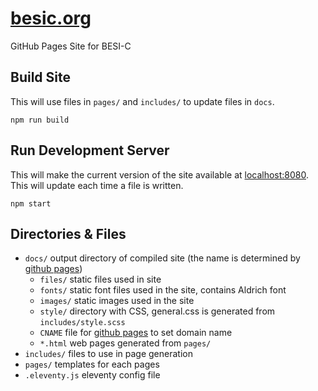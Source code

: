# [besic.org](https://besic.org)
GitHub Pages Site for BESI-C


## Build Site
This will use files in `pages/` and `includes/` to update files in `docs`.

	npm run build


## Run Development Server
This will make the current version of the site available at [localhost:8080](http://localhost:8080). This will update each time a file is written.

	npm start


## Directories & Files
- `docs/` output directory of compiled site (the name is determined by [github pages](https://pages.github.com))
	- `files/` static files used in site
	- `fonts/` static font files used in the site, contains Aldrich font
	- `images/` static images used in the site
	- `style/` directory with CSS, general.css is generated from `includes/style.scss`
	- `CNAME` file for [github pages](https://docs.github.com/en/pages/configuring-a-custom-domain-for-your-github-pages-site) to set domain name
	- `*.html` web pages generated from `pages/`
- `includes/` files to use in page generation
- `pages/` templates for each pages
- `.eleventy.js` eleventy config file
